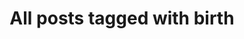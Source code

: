 ---
layout: tag
title: "All posts tagged with birth"
permalink: /weblog/tags/birth/
taxonomy: birth
---